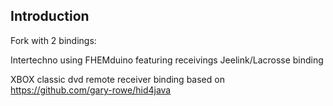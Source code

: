 ## Introduction

Fork with 2 bindings:

Intertechno using FHEMduino featuring receivings
Jeelink/Lacrosse binding

XBOX classic dvd remote receiver binding
    based on https://github.com/gary-rowe/hid4java